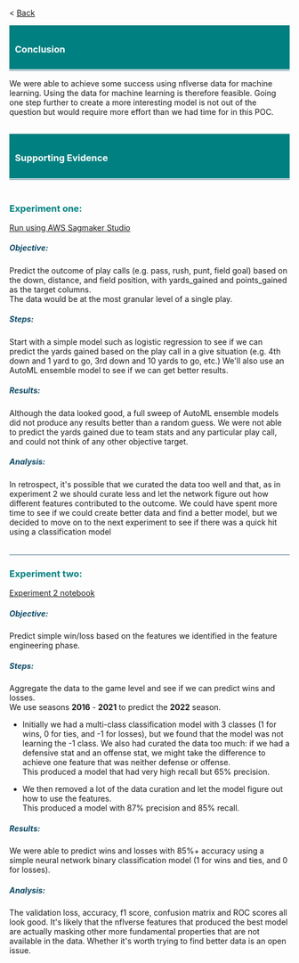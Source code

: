 < [Back](main.md)

<div style="background-color: teal; padding: 10px;">
    <h3 style="color: white;">Conclusion</h3>
</div>
<div style="border: 1px solid rgba(13, 74, 102, 0.4); margin: 1px 0;"></div>


We were able to achieve some success using nflverse data for machine learning.  Using the data for machine learning is therefore feasible. Going one step further to create a more interesting model is not out of the question but would require more effort than we had time for in this POC. 

<br>

<div style="background-color: teal; padding: 10px;">
    <h3 style="color: white;">Supporting Evidence</h3>
</div>


<div style="border: 1px solid rgba(13, 74, 102, 0.4); margin: 1px 0;"></div>

<br>

### <font color=teal>Experiment one:</font>


[Run using AWS Sagmaker Studio](https://us-west-2.console.aws.amazon.com/sagemaker/home?region=us-west-2#/notebook-instances/nfl-project-2021-10-04-22-01-01-001)


##### <font color="#0d4a66">Objective:</font>

Predict the outcome of play calls (e.g. pass, rush, punt, field goal) based on the down, distance, and field position, with yards_gained and points_gained as the target columns.  
The data would be at the most granular level of a single play.  

##### <font color="#0d4a66">Steps:</font>
Start with a simple model such as logistic regression to see if we can predict the yards gained based on the play call in a give situation (e.g. 4th down and 1 yard to go, 3rd down and 10 yards to go, etc.) 
We'll also use an AutoML ensemble model to see if we can get better results.


##### <font color="#0d4a66">Results:</font>

Although the data looked good, a full sweep of AutoML ensemble models did not produce any results better than a random guess.
We were not able to predict the yards gained due to team stats and any particular play call, and could not think of any other objective target.  


##### <font color="#0d4a66">Analysis:</font>

In retrospect, it's possible that we curated the data too well and that, as in experiment 2 we should curate less and let the network figure out how different features contributed to the outcome. 
We could have spent more time to see if we could create better data and find a better model, but we decided to move on to the next experiment 
to see if there was a quick hit using a classification model

<br>

<div style="border: 1px solid rgba(13, 74, 102, 0.4); margin: 1px 0;"></div>

### <font color=teal>Experiment two:</font>

[Experiment 2 notebook](../../notebooks/nfl_win_loss_classification_experiment2.ipynb)

##### <font color="#0d4a66">Objective:</font>

Predict simple win/loss based on the features we identified in the feature engineering phase.


##### <font color="#0d4a66">Steps:</font>
Aggregate the data to the game level and see if we can predict wins and losses.   
We use seasons **2016** - **2021** to predict the **2022** season.

- Initially we had a multi-class classification model with 3 classes (1 for wins, 0 for ties, and -1 for losses), but we found that the model was not learning the -1 class. We also had curated the data too much: if we had a defensive stat and an offense stat, we might take the difference to achieve one feature that was neither defense or offense.  
This produced a model that had very high recall but 65% precision.


- We then removed a lot of the data curation and let the model figure out how to use the features.  
This produced a model with 87% precision and 85% recall.

##### <font color="#0d4a66">Results:</font>

We were able to predict wins and losses with 85%+ accuracy using a simple neural network binary classification model (1 for wins and ties, and 0 for losses).  

##### <font color="#0d4a66">Analysis:</font>

The validation loss, accuracy, f1 score, confusion matrix and ROC scores all look good. It's likely that the nflverse features that produced the best model are actually masking other more fundamental properties that are not available in the data.  Whether it's worth trying to find better data is an open issue.

